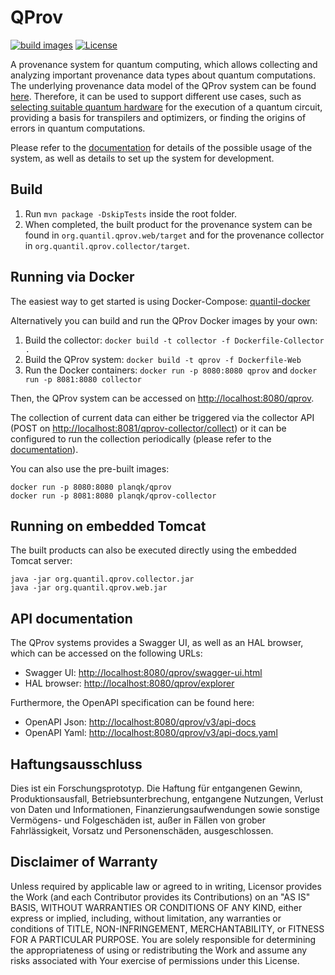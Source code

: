 # QProv

[![build images](https://github.com/UST-QuAntiL/QProv/workflows/build%20images/badge.svg)](https://github.com/orgs/UST-QuAntiL/packages?repo_name=QProv)
[![License](https://img.shields.io/badge/License-Apache%202.0-blue.svg)](https://opensource.org/licenses/Apache-2.0)

A provenance system for quantum computing, which allows collecting and analyzing important provenance data types about quantum computations.
The underlying provenance data model of the QProv system can be found [here](docs/data-model).
Therefore, it can be used to support different use cases, such as [selecting suitable quantum hardware](https://github.com/UST-QuAntiL/nisq-analyzer) for the execution of a quantum circuit, providing a basis for transpilers and optimizers, or finding the origins of errors in quantum computations.

Please refer to the [documentation](docs) for details of the possible usage of the system, as well as details to set up the system for development.

## Build

1. Run `mvn package -DskipTests` inside the root folder.
2. When completed, the built product for the provenance system can be found in `org.quantil.qprov.web/target` and for the provenance collector in `org.quantil.qprov.collector/target`.

## Running via Docker

The easiest way to get started is using Docker-Compose: [quantil-docker](https://github.com/UST-QuAntiL/quantil-docker)

Alternatively you can build and run the QProv Docker images by your own:

1. Build the collector:
    `docker build -t collector -f Dockerfile-Collector .`
2. Build the QProv system:
    `docker build -t qprov -f Dockerfile-Web`
3. Run the Docker containers: `docker run -p 8080:8080 qprov` and `docker run -p 8081:8080 collector`

Then, the QProv system can be accessed on <http://localhost:8080/qprov>. 

The collection of current data can either be triggered via the collector API (POST on <http://localhost:8081/qprov-collector/collect>) or it can be configured to run the collection periodically (please refer to the [documentation](docs)).

You can also use the pre-built images:

    docker run -p 8080:8080 planqk/qprov
    docker run -p 8081:8080 planqk/qprov-collector

## Running on embedded Tomcat

The built products can also be executed directly using the embedded Tomcat server:

    java -jar org.quantil.qprov.collector.jar
    java -jar org.quantil.qprov.web.jar

## API documentation

The QProv systems provides a Swagger UI, as well as an HAL browser, which can be accessed on the following URLs:

* Swagger UI: <http://localhost:8080/qprov/swagger-ui.html>
* HAL browser: <http://localhost:8080/qprov/explorer>
  
Furthermore, the OpenAPI specification can be found here:
  
* OpenAPI Json: <http://localhost:8080/qprov/v3/api-docs>
* OpenAPI Yaml: <http://localhost:8080/qprov/v3/api-docs.yaml>

## Haftungsausschluss

Dies ist ein Forschungsprototyp.
Die Haftung für entgangenen Gewinn, Produktionsausfall, Betriebsunterbrechung, entgangene Nutzungen, Verlust von Daten und Informationen, Finanzierungsaufwendungen sowie sonstige Vermögens- und Folgeschäden ist, außer in Fällen von grober Fahrlässigkeit, Vorsatz und Personenschäden, ausgeschlossen.

## Disclaimer of Warranty

Unless required by applicable law or agreed to in writing, Licensor provides the Work (and each Contributor provides its Contributions) on an "AS IS" BASIS, WITHOUT WARRANTIES OR CONDITIONS OF ANY KIND, either express or implied, including, without limitation, any warranties or conditions of TITLE, NON-INFRINGEMENT, MERCHANTABILITY, or FITNESS FOR A PARTICULAR PURPOSE.
You are solely responsible for determining the appropriateness of using or redistributing the Work and assume any risks associated with Your exercise of permissions under this License.
